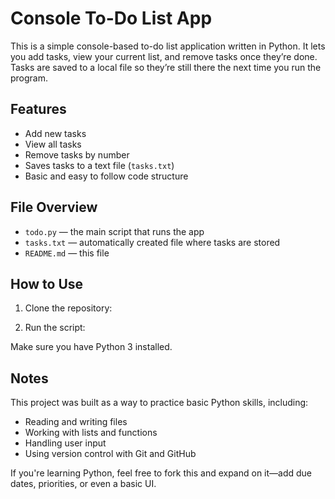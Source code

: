 # Console To-Do List App

This is a simple console-based to-do list application written in Python. It lets you add tasks, view your current list, and remove tasks once they’re done. Tasks are saved to a local file so they’re still there the next time you run the program.

## Features

- Add new tasks
- View all tasks
- Remove tasks by number
- Saves tasks to a text file (`tasks.txt`)
- Basic and easy to follow code structure

## File Overview

- `todo.py` — the main script that runs the app
- `tasks.txt` — automatically created file where tasks are stored
- `README.md` — this file

## How to Use

1. Clone the repository:

2. Run the script:

Make sure you have Python 3 installed.

## Notes

This project was built as a way to practice basic Python skills, including:
- Reading and writing files
- Working with lists and functions
- Handling user input
- Using version control with Git and GitHub

If you're learning Python, feel free to fork this and expand on it—add due dates, priorities, or even a basic UI.

